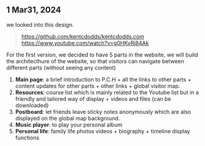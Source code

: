 

## 1 Mar31, 2024
we looked into this design.
> https://github.com/kentcdodds/kentcdodds.com
> https://www.youtube.com/watch?v=g0HKvRj84Ak 

For the first version, we decided to have 5 parts in the website, we will build the architecthure of the website, so that visitors can navigate between different parts (without seeing any content)
1. **Main page**: a brief introduction to P.C.H + all the links to other parts + content updates for other parts + other links + global visitor map.
2. **Resources**: course list which is mainly related to the Youtube list but in a friendly and tailored way of display + videos and files (can be downloaded)
3. **Postboard**: let friends leave sticky notes anonymously which are also displayed on the global map background.
4. **Music player**: to play your personal album
5. **Personal life**: family life photos videos + biography + timeline display functions